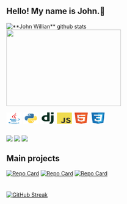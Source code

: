 ## Hello! My name is John.👋


<div>
<img height="200em" align="center" src="https://github-readme-stats.vercel.app/api?username=Jz1nn&theme=gotham&show_icons=true&count_private=true&line_height=27" alt="**John Willian** github stats"/>
</a>
<img height="200em" width="300" align="center" src="https://github-readme-stats.vercel.app/api/top-langs/?username=Jz1nn&theme=outrun&hide_langs_below=1&line_height=27" />
<div style="display: inline_block"><br>
<img align="center" alt="John-Java" height="30" width="40" src="https://raw.githubusercontent.com/devicons/devicon/master/icons/java/java-original.svg">
<img align="center" alt="John-Python" height="30" width="40" src="https://raw.githubusercontent.com/devicons/devicon/master/icons/python/python-original.svg">
<img align="center" alt="John-Django" height="30" width="40" src="https://raw.githubusercontent.com/devicons/devicon/master/icons/django/django-plain.svg">
<img align="center" alt="John-Javascript" height="30" width="40" src="https://raw.githubusercontent.com/devicons/devicon/master/icons/javascript/javascript-original.svg">
<img align="center" alt="John-Html" height="30" width="40" src="https://raw.githubusercontent.com/devicons/devicon/master/icons/html5/html5-original.svg">
<img align="center" alt="John-Css" height="30" width="40" src="https://raw.githubusercontent.com/devicons/devicon/master/icons/css3/css3-original.svg">
</div>

##

<div> 
  <a href="https://instagram.com/jz1nn_" target="_blank"><img src="https://img.shields.io/badge/-Instagram-%23E4405F?style=for-the-badge&logo=instagram&logoColor=white" target="_blank"></a>
  <a href = "mailto:jz1nnwln@gmail.com"><img src="https://img.shields.io/badge/-Gmail-%23333?style=for-the-badge&logo=gmail&logoColor=white" target="_blank"></a>
  <a href="https://www.linkedin.com/in/jz1nnwln/" target="_blank"><img src="https://img.shields.io/badge/-LinkedIn-%230077B5?style=for-the-badge&logo=linkedin&logoColor=white" target="_blank"></a> 
</div>

## Main projects

[![Repo Card](https://github-readme-stats.vercel.app/api/pin/?username=Jz1nn&repo=Dashboard-faturamento&bg_color=000&border_color=30A3DC&show_icons=true&icon_color=30A3DC&title_color=E94D5F&text_color=FFF)](https://github.com/Jz1nn/Dashboard-faturamento)
[![Repo Card](https://github-readme-stats.vercel.app/api/pin/?username=Jz1nn&repo=alexa-chatgpt&bg_color=000&border_color=30A3DC&show_icons=true&icon_color=30A3DC&title_color=E94D5F&text_color=FFF)](https://github.com/Jz1nn/alexa-chatgpt)
[![Repo Card](https://github-readme-stats.vercel.app/api/pin/?username=Jz1nn&repo=django-public&bg_color=000&border_color=30A3DC&show_icons=true&icon_color=30A3DC&title_color=E94D5F&text_color=FFF)](https://github.com/Jz1nn/django-public)
# 
[![GitHub Streak](https://streak-stats.demolab.com/?user=Jz1nn&theme=bear&background=000&border=30A3DC&dates=FFF)](https://git.io/streak-stats)
